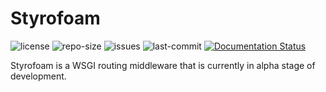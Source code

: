 # Styrofoam
![license](https://img.shields.io/github/license/dullbananas/styrofoam.svg)
![repo-size](https://img.shields.io/github/repo-size/dullbananas/styrofoam.svg)
![issues](https://img.shields.io/github/issues/dullbananas/styrofoam.svg)
![last-commit](https://img.shields.io/github/last-commit/dullbananas/styrofoam.svg)
[![Documentation Status](https://readthedocs.org/projects/styrofoam/badge/?version=latest)](https://styrofoam.readthedocs.io/en/latest/?badge=latest)

Styrofoam is a WSGI routing middleware that is currently in alpha stage of development.
